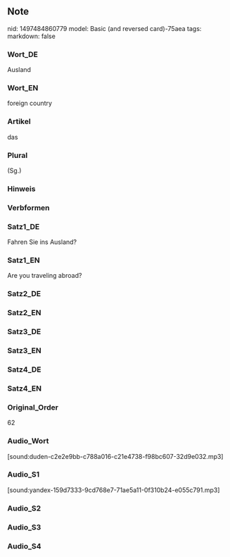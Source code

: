 ## Note
nid: 1497484860779
model: Basic (and reversed card)-75aea
tags: 
markdown: false

### Wort_DE
Ausland

### Wort_EN
foreign country

### Artikel
das

### Plural
(Sg.)

### Hinweis


### Verbformen


### Satz1_DE
Fahren Sie ins Ausland?

### Satz1_EN
Are you traveling abroad?

### Satz2_DE


### Satz2_EN


### Satz3_DE


### Satz3_EN


### Satz4_DE


### Satz4_EN


### Original_Order
62

### Audio_Wort
[sound:duden-c2e2e9bb-c788a016-c21e4738-f98bc607-32d9e032.mp3]

### Audio_S1
[sound:yandex-159d7333-9cd768e7-71ae5a11-0f310b24-e055c791.mp3]

### Audio_S2


### Audio_S3


### Audio_S4

